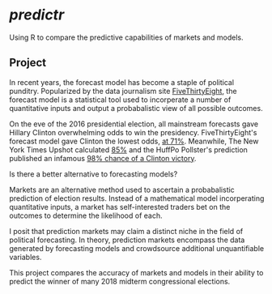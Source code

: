 *predictr*
==========

Using R to compare the predictive capabilities of markets and models.

Project
-------

In recent years, the forecast model has become a staple of political
punditry. Popularized by the data journalism site
[FiveThirtyEight](https://fivethirtyeight.com/), the forecast model is a
statistical tool used to incorperate a number of quantitative inputs and
output a probabalistic view of all possible outcomes.

On the eve of the 2016 presidential election, all mainstream forecasts
gave Hillary Clinton overwhelming odds to win the presidency.
FiveThirtyEight's forecast model gave Clinton the lowest odds, [at
71%](https://goo.gl/CLPrUC). Meanwhile, The New York Times Upshot
calculated [85%]((https://goo.gl/QES9vJ)) and the HuffPo Pollster's
prediction published an infamous [98% chance of a Clinton
victory](https://goo.gl/XJqwyD).

Is there a better alternative to forecasting models?

Markets are an alternative method used to ascertain a probabalistic
prediction of election results. Instead of a mathematical model
incorperating quantitative inputs, a market has self-interested traders
bet on the outcomes to determine the likelihood of each.

I posit that prediction markets may claim a distinct niche in the field
of political forecasting. In theory, prediction markets encompass the
data generated by forecasting models and crowdsource additional
unquantifiable variables.

This project compares the accuracy of markets and models in their
ability to predict the winner of many 2018 midterm congressional
elections.
